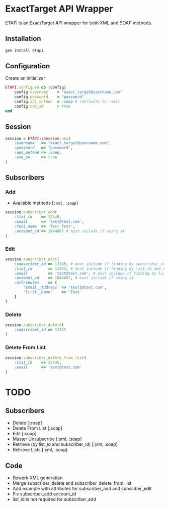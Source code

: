 ExactTarget API Wrapper
=======================

ETAPI is an ExactTarget API wrapper for both XML and SOAP methods.

Installation
------------

```ruby
gem install etapi
```

Configuration
-------------

Create an initializer

```ruby
ETAPI.configure do |config|
	config.username    = "exact_target@username.com"
	config.password    = "password"
	config.api_method  = :soap # (defaults to :xml)
	config.use_s4      = true
end
```

Session
-------

```ruby
session = ETAPI::Session.new(
	:username   => "exact_target@username.com",
	:password   => "password",
	:api_method => :soap,
	:use_s4     => true
)
```

Subscribers
-----------

### Add
* Available methods [`:xml`, `:soap`]

```ruby
session.subscriber_add(
	:list_id    => 12345,
	:email      => 'test@test.com',
	:full_name  => 'Test Test',
	:account_id => 1044867 # must include if using s4
)
```

### Edit
```ruby
session.subscriber_edit(
	:subscriber_id => 12345, # must include if finding by subscriber_id
	:list_id       => 12345, # must include if finding by list_id and email
	:email         => 'test@test.com', # must include if finding by list_id and email
	:account_id    => 1044867, # must include if using s4
	:attributes    => {
		'Email__Address' => 'test1@test.com',
		'First__Name'    => 'Test'
	}
)
```

### Delete
```ruby
session.subscriber_delete(
	:subscriber_id => 12345
)
```

### Delete From List
```ruby
session.subscriber_delete_from_list(
	:list_id    => 12345,
	:email      => 'test@test.com'
)
```

TODO
====

Subscribers
-----------
* Delete [:soap]
* Delete From List [:soap]
* Edit [:soap]
* Master Unsubscribe [:xml, :soap]
* Retrieve (by list_id and subscriber_id) [:xml, :soap]
* Retrieve Lists [:xml, :soap]

Code
----
* Rework XML generation
* Merge subscriber_delete and subscriber_delete_from_list
* Add example with attributes for subscriber_add and subsciber_edit
* Fix subscriber_add account_id
* list_id is not required for subscriber_add